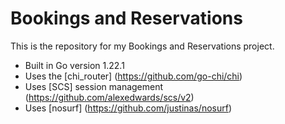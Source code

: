 # Bookings and Reservations 

This is the repository for my Bookings and Reservations project.

- Built in Go version 1.22.1
- Uses the [chi_router] (https://github.com/go-chi/chi)
- Uses [SCS] session management (https://github.com/alexedwards/scs/v2) 
- Uses [nosurf] (https://github.com/justinas/nosurf)